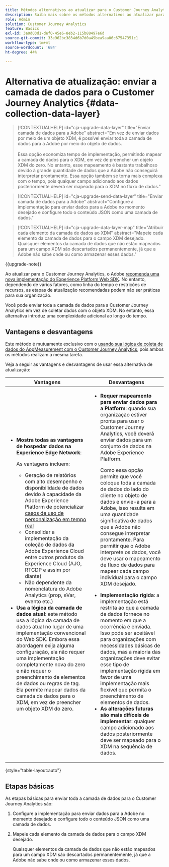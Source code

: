 ```yaml
---
title: Métodos alternativos ao atualizar para o Customer Journey Analytics
description: Saiba mais sobre os métodos alternativos ao atualizar para o Customer Journey Analytics
role: Admin
solution: Customer Journey Analytics
feature: Basics
exl-id: 3a0d03d1-def0-45e6-8eb2-115b88497e6d
source-git-commit: 33e962bc3834d6b7d0a49bea9aa06c67547351c1
workflow-type: tm+mt
source-wordcount: '684'
ht-degree: 44%

---
```


# Alternativa de atualização: enviar a camada de dados para o Customer Journey Analytics {#data-collection-data-layer}

<!-- markdownlint-disable MD034 -->

>[!CONTEXTUALHELP]
>id="cja-upgrade-data-layer"
>title="Enviar camada de dados para a Adobe"
>abstract="Em vez de enviar dados por meio de um objeto XDM, é possível enviar toda a camada de dados para a Adobe por meio do objeto de dados.<br><br>Essa opção economiza tempo de implementação, permitindo mapear a camada de dados para o XDM, em vez de preencher um objeto XDM do zero. No entanto, esse mapeamento é bastante trabalhoso devido à grande quantidade de dados que a Adobe não conseguirá interpretar prontamente. Essa opção também se torna mais complexa com o tempo, pois qualquer campo adicionado aos dados posteriormente deverá ser mapeado para o XDM no fluxo de dados."

<!-- markdownlint-enable MD034 -->

<!-- markdownlint-disable MD034 -->

>[!CONTEXTUALHELP]
>id="cja-upgrade-send-data-layer"
>title="Enviar camada de dados para a Adobe"
>abstract="Configure a implementação para enviar dados para a Adobe no momento desejado e configure todo o conteúdo JSON como uma camada de dados."

<!-- markdownlint-enable MD034 -->

<!-- markdownlint-disable MD034 -->

>[!CONTEXTUALHELP]
>id="cja-upgrade-data-layer-map"
>title="Atribuir cada elemento da camada de dados ao XDM"
>abstract="Mapeie cada elemento da camada de dados para o campo XDM desejado. Quaisquer elementos da camada de dados que não estão mapeados para um campo XDM são descartados permanentemente, já que a Adobe não sabe onde ou como armazenar esses dados."

<!-- markdownlint-enable MD034 -->

{{upgrade-note}}

Ao atualizar para o Customer Journey Analytics, o Adobe [recomenda uma nova implementação do Experience Platform Web SDK](/help/getting-started/cja-upgrade/cja-upgrade-recommendations.md). No entanto, dependendo de vários fatores, como linha do tempo e restrições de recursos, as etapas de atualização recomendadas podem não ser práticas para sua organização.

Você pode enviar toda a camada de dados para a Customer Journey Analytics em vez de coletar dados com o objeto XDM. No entanto, essa alternativa introduz uma complexidade adicional ao longo do tempo.

## Vantagens e desvantagens

Este método é mutuamente exclusivo com o [usando sua lógica de coleta de dados do AppMeasurement com o Customer Journey Analytics](/help/getting-started/cja-upgrade/cja-upgrade-alternative-appmeasurement.md), pois ambos os métodos realizam a mesma tarefa.

Veja a seguir as vantagens e desvantagens de usar essa alternativa de atualização:

| Vantagens | Desvantagens |
|----------|---------|
| <ul><li>**Mostra todas as vantagens de hospedar dados na Experience Edge Network**: <p>As vantagens incluem:</p><ul><li>Geração de relatórios com alto desempenho e disponibilidade de dados devido à capacidade da Adobe Experience Platform de potencializar [casos de uso de personalização em tempo real](https://experienceleague.adobe.com/br/docs/experience-platform/destinations/ui/activate/configure-personalization-destinations.html)</li><li>Consolidar a implementação da coleção de dados da Adobe Experience Cloud entre outros produtos da Experience Cloud (AJO, RTCDP e assim por diante)</li><li>Não dependente da nomenclatura do Adobe Analytics (prop, eVar, evento etc.)</li></ul><li>**Usa a lógica da camada de dados atual**: este método usa a lógica da camada de dados atual no lugar de uma implementação convencional do Web SDK. Embora essa abordagem exija alguma configuração, ela não requer uma implementação completamente nova do zero e não requer o preenchimento de elementos de dados ou regras de tag. Ela permite mapear dados da camada de dados para o XDM, em vez de preencher um objeto XDM do zero.</li></ul> | <ul><li>**Requer mapeamento para enviar dados para a Platform**: quando sua organização estiver pronta para usar o Customer Journey Analytics, você deverá enviar dados para um conjunto de dados na Adobe Experience Platform. <p>Como essa opção permite que você coloque toda a camada de dados do lado do cliente no objeto de dados e envie-a para a Adobe, isso resulta em uma quantidade significativa de dados que a Adobe não consegue interpretar prontamente. Para permitir que o Adobe interprete os dados, você deve usar o mapeamento de fluxo de dados para mapear cada campo individual para o campo XDM desejado.</p></li><li>**Implementação rígida**: a implementação está restrita ao que a camada de dados fornece no momento em que a ocorrência é enviada. Isso pode ser aceitável para organizações com necessidades básicas de dados, mas a maioria das organizações deve evitar esse tipo de implementação rígida em favor de uma implementação mais flexível que permita o preenchimento de elementos de dados.</li><li>**As alterações futuras são mais difíceis de implementar**: qualquer campo adicionado aos dados posteriormente deve ser mapeado para o XDM na sequência de dados.</li></ul> |

{style="table-layout:auto"}

## Etapas básicas

As etapas básicas para enviar toda a camada de dados para o Customer Journey Analytics são:

1. Configure a implementação para enviar dados para a Adobe no momento desejado e configure todo o conteúdo JSON como uma camada de dados.

1. Mapeie cada elemento da camada de dados para o campo XDM desejado.

   Quaisquer elementos da camada de dados que não estão mapeados para um campo XDM são descartados permanentemente, já que a Adobe não sabe onde ou como armazenar esses dados.
